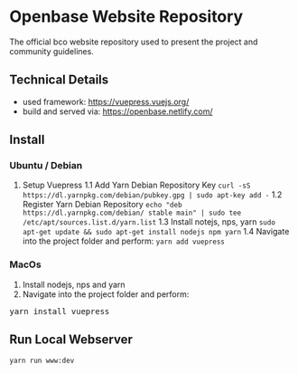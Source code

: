 # Openbase Website Repository
The official bco website repository used to present the project and community guidelines.

## Technical Details

* used framework: https://vuepress.vuejs.org/
* build and served via: https://openbase.netlify.com/

## Install

### Ubuntu / Debian

1. Setup Vuepress
1.1 Add Yarn Debian Repository Key
```curl -sS https://dl.yarnpkg.com/debian/pubkey.gpg | sudo apt-key add -```
1.2 Register Yarn Debian Repository
```echo "deb https://dl.yarnpkg.com/debian/ stable main" | sudo tee /etc/apt/sources.list.d/yarn.list```
1.3 Install notejs, nps, yarn
```sudo apt-get update && sudo apt-get install nodejs npm yarn```
1.4 Navigate into the project folder and perform:
```yarn add vuepress```

### MacOs

1. Install nodejs, nps and yarn
2. Navigate into the project folder and perform:
<pre>yarn install vuepress</pre>

## Run Local Webserver
```yarn run www:dev```
